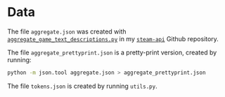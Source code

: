 # Data

The file `aggregate.json` was created with [`aggregate_game_text_descriptions.py`](https://github.com/woctezuma/steam-api/blob/master/aggregate_game_text_descriptions.py) in my [`steam-api`](https://github.com/woctezuma/steam-api) Github repository.

The file `aggregate_prettyprint.json` is a pretty-print version, created by running:

```bash
python -m json.tool aggregate.json > aggregate_prettyprint.json
```

The file `tokens.json` is created by running `utils.py`.
